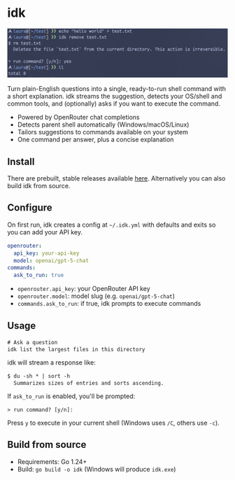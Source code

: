 # idk

![screenshot](.github/screenshot.png)

Turn plain-English questions into a single, ready-to-run shell command with a short explanation. idk streams the suggestion, detects your OS/shell and common tools, and (optionally) asks if you want to execute the command.

- Powered by OpenRouter chat completions
- Detects parent shell automatically (Windows/macOS/Linux)
- Tailors suggestions to commands available on your system
- One command per answer, plus a concise explanation

## Install

There are prebuilt, stable releases available [here](https://github.com/coalaura/idk/releases). Alternatively you can also build idk from source.

## Configure

On first run, idk creates a config at `~/.idk.yml` with defaults and exits so you can add your API key.

```yaml
openrouter:
  api_key: your-api-key
  model: openai/gpt-5-chat
commands:
  ask_to_run: true
```

- `openrouter.api_key`: your OpenRouter API key
- `openrouter.model`: model slug (e.g. `openai/gpt-5-chat`)
- `commands.ask_to_run`: if true, idk prompts to execute commands

## Usage

```
# Ask a question
idk list the largest files in this directory
```

idk will stream a response like:

```
$ du -sh * | sort -h
  Summarizes sizes of entries and sorts ascending.
```

If `ask_to_run` is enabled, you'll be prompted:

```
> run command? [y/n]:
```

Press `y` to execute in your current shell (Windows uses `/C`, others use `-c`).

## Build from source

- Requirements: Go 1.24+
- Build: `go build -o idk` (Windows will produce `idk.exe`)
